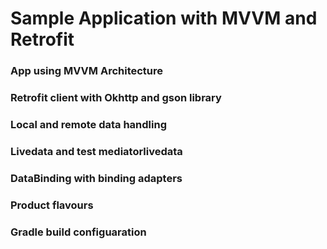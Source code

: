 # Sample Application with MVVM and Retrofit
### App using MVVM Architecture
### Retrofit client with Okhttp and gson library
### Local and remote data handling
### Livedata and test mediatorlivedata
### DataBinding with binding adapters
### Product flavours 
### Gradle build configuaration
 
